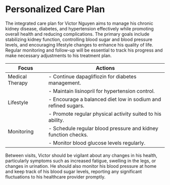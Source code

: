 # Personalized Care Plan

The integrated care plan for Victor Nguyen aims to manage his chronic kidney disease, diabetes, and hypertension effectively while promoting overall health and reducing complications. The primary goals include stabilizing kidney function, controlling blood sugar and blood pressure levels, and encouraging lifestyle changes to enhance his quality of life. Regular monitoring and follow-up will be essential to track his progress and make necessary adjustments to his treatment plan.

| Focus                 | Actions                                                   |
|-----------------------|----------------------------------------------------------|
| Medical Therapy       | - Continue dapagliflozin for diabetes management.       |
|                       | - Maintain lisinopril for hypertension control.          |
| Lifestyle             | - Encourage a balanced diet low in sodium and refined sugars. |
|                       | - Promote regular physical activity suited to his ability. |
| Monitoring            | - Schedule regular blood pressure and kidney function checks. |
|                       | - Monitor blood glucose levels regularly.                |

Between visits, Victor should be vigilant about any changes in his health, particularly symptoms such as increased fatigue, swelling in the legs, or changes in urination. He should also monitor his blood pressure at home and keep track of his blood sugar levels, reporting any significant fluctuations to his healthcare provider promptly.
